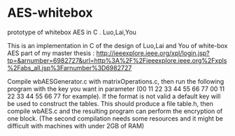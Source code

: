 # AES-whitebox
prototype of whitebox AES in C . Luo,Lai,You

This is an implementation in C of the design of Luo,Lai and You of white-box AES part of my master thesis : http://ieeexplore.ieee.org/xpl/login.jsp?tp=&arnumber=6982727&url=http%3A%2F%2Fieeexplore.ieee.org%2Fxpls%2Fabs_all.jsp%3Farnumber%3D6982727

Compile wbAESGenerator.c with matrixOperations.c, then run the following program with the key you want in parameter (00 11 22 33 44 55 66 77 00 11 22 33 44 55 66 77 for example). If the format is not valid a default key will be used to construct the tables.
This should produce a file table.h, then compile wbAES.c and the resulting program can perform the encryption of one block. (The second compilation needs some resources and it might be difficult with machines with under 2GB of RAM) 
